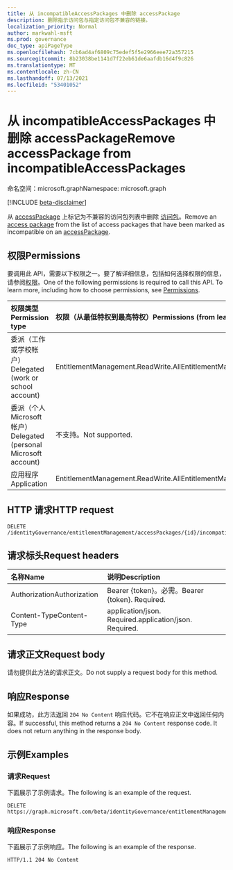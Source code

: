 ```yaml
---
title: 从 incompatibleAccessPackages 中删除 accessPackage
description: 删除指示访问包与指定访问包不兼容的链接。
localization_priority: Normal
author: markwahl-msft
ms.prod: governance
doc_type: apiPageType
ms.openlocfilehash: 7cb6ad4af6809c75edef5f5e2966eee72a357215
ms.sourcegitcommit: 8b23038be1141d7f22eb61de6aafdb16d4f9c826
ms.translationtype: MT
ms.contentlocale: zh-CN
ms.lasthandoff: 07/13/2021
ms.locfileid: "53401052"
---
```

# <a name="remove-accesspackage-from-incompatibleaccesspackages"></a><span data-ttu-id="6da09-103">从 incompatibleAccessPackages 中删除 accessPackage</span><span class="sxs-lookup"><span data-stu-id="6da09-103">Remove accessPackage from incompatibleAccessPackages</span></span>

<span data-ttu-id="6da09-104">命名空间：microsoft.graph</span><span class="sxs-lookup"><span data-stu-id="6da09-104">Namespace: microsoft.graph</span></span>

[!INCLUDE [beta-disclaimer](../../includes/beta-disclaimer.md)]

<span data-ttu-id="6da09-105">从 [accessPackage](../resources/accesspackage.md) 上标记为不兼容的访问包列表中删除 [访问包](../resources/accesspackage.md)。</span><span class="sxs-lookup"><span data-stu-id="6da09-105">Remove an [access package](../resources/accesspackage.md) from the list of access packages that have been marked as incompatible on an [accessPackage](../resources/accesspackage.md).</span></span>  

## <a name="permissions"></a><span data-ttu-id="6da09-106">权限</span><span class="sxs-lookup"><span data-stu-id="6da09-106">Permissions</span></span>

<span data-ttu-id="6da09-p101">要调用此 API，需要以下权限之一。要了解详细信息，包括如何选择权限的信息，请参阅[权限](/graph/permissions-reference)。</span><span class="sxs-lookup"><span data-stu-id="6da09-p101">One of the following permissions is required to call this API. To learn more, including how to choose permissions, see [Permissions](/graph/permissions-reference).</span></span>

| <span data-ttu-id="6da09-109">权限类型</span><span class="sxs-lookup"><span data-stu-id="6da09-109">Permission type</span></span>                        | <span data-ttu-id="6da09-110">权限（从最低特权到最高特权）</span><span class="sxs-lookup"><span data-stu-id="6da09-110">Permissions (from least to most privileged)</span></span> |
|:---------------------------------------|:--------------------------------------------|
| <span data-ttu-id="6da09-111">委派（工作或学校帐户）</span><span class="sxs-lookup"><span data-stu-id="6da09-111">Delegated (work or school account)</span></span>     | <span data-ttu-id="6da09-112">EntitlementManagement.ReadWrite.All</span><span class="sxs-lookup"><span data-stu-id="6da09-112">EntitlementManagement.ReadWrite.All</span></span> |
| <span data-ttu-id="6da09-113">委派（个人 Microsoft 帐户）</span><span class="sxs-lookup"><span data-stu-id="6da09-113">Delegated (personal Microsoft account)</span></span> | <span data-ttu-id="6da09-114">不支持。</span><span class="sxs-lookup"><span data-stu-id="6da09-114">Not supported.</span></span> |
| <span data-ttu-id="6da09-115">应用程序</span><span class="sxs-lookup"><span data-stu-id="6da09-115">Application</span></span>                            | <span data-ttu-id="6da09-116">EntitlementManagement.ReadWrite.All</span><span class="sxs-lookup"><span data-stu-id="6da09-116">EntitlementManagement.ReadWrite.All</span></span> |

## <a name="http-request"></a><span data-ttu-id="6da09-117">HTTP 请求</span><span class="sxs-lookup"><span data-stu-id="6da09-117">HTTP request</span></span>

<!-- { "blockType": "ignored" } -->

```http
DELETE /identityGovernance/entitlementManagement/accessPackages/{id}/incompatibleAccessPackages/{id}/$ref
```

## <a name="request-headers"></a><span data-ttu-id="6da09-118">请求标头</span><span class="sxs-lookup"><span data-stu-id="6da09-118">Request headers</span></span>

| <span data-ttu-id="6da09-119">名称</span><span class="sxs-lookup"><span data-stu-id="6da09-119">Name</span></span>          | <span data-ttu-id="6da09-120">说明</span><span class="sxs-lookup"><span data-stu-id="6da09-120">Description</span></span>   |
|:--------------|:--------------|
| <span data-ttu-id="6da09-121">Authorization</span><span class="sxs-lookup"><span data-stu-id="6da09-121">Authorization</span></span> | <span data-ttu-id="6da09-p102">Bearer {token}。必需。</span><span class="sxs-lookup"><span data-stu-id="6da09-p102">Bearer {token}. Required.</span></span> |
| <span data-ttu-id="6da09-124">Content-Type</span><span class="sxs-lookup"><span data-stu-id="6da09-124">Content-Type</span></span>  | <span data-ttu-id="6da09-p103">application/json. Required.</span><span class="sxs-lookup"><span data-stu-id="6da09-p103">application/json. Required.</span></span>  |

## <a name="request-body"></a><span data-ttu-id="6da09-127">请求正文</span><span class="sxs-lookup"><span data-stu-id="6da09-127">Request body</span></span>

<span data-ttu-id="6da09-128">请勿提供此方法的请求正文。</span><span class="sxs-lookup"><span data-stu-id="6da09-128">Do not supply a request body for this method.</span></span>

## <a name="response"></a><span data-ttu-id="6da09-129">响应</span><span class="sxs-lookup"><span data-stu-id="6da09-129">Response</span></span>

<span data-ttu-id="6da09-p104">如果成功，此方法返回 `204 No Content` 响应代码。它不在响应正文中返回任何内容。</span><span class="sxs-lookup"><span data-stu-id="6da09-p104">If successful, this method returns a `204 No Content` response code. It does not return anything in the response body.</span></span>

## <a name="examples"></a><span data-ttu-id="6da09-132">示例</span><span class="sxs-lookup"><span data-stu-id="6da09-132">Examples</span></span>

### <a name="request"></a><span data-ttu-id="6da09-133">请求</span><span class="sxs-lookup"><span data-stu-id="6da09-133">Request</span></span>

<span data-ttu-id="6da09-134">下面展示了示例请求。</span><span class="sxs-lookup"><span data-stu-id="6da09-134">The following is an example of the request.</span></span>

<!-- {
  "blockType": "request",
  "name": "remove_incompatibleaccesspackage_from_accesspackage"
}-->
```http
DELETE https://graph.microsoft.com/beta/identityGovernance/entitlementManagement/accessPackages/{id}/incompatibleAccessPackages/{id}/$ref
```


### <a name="response"></a><span data-ttu-id="6da09-135">响应</span><span class="sxs-lookup"><span data-stu-id="6da09-135">Response</span></span>

<span data-ttu-id="6da09-136">下面展示了示例响应。</span><span class="sxs-lookup"><span data-stu-id="6da09-136">The following is an example of the response.</span></span>

<!-- {
  "blockType": "response"
} -->

```http
HTTP/1.1 204 No Content
```

<!-- uuid: 16cd6b66-4b1a-43a1-adaf-3a886856ed98
2019-02-04 14:57:30 UTC -->
<!-- {
  "type": "#page.annotation",
  "description": "Remove incompatibleAccessPackage",
  "keywords": "",
  "section": "documentation",
  "tocPath": ""
}-->

